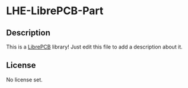 # LHE-LibrePCB-Part

## Description

This is a [LibrePCB](https://librepcb.org) library!
Just edit this file to add a description about it.

## License

No license set.

